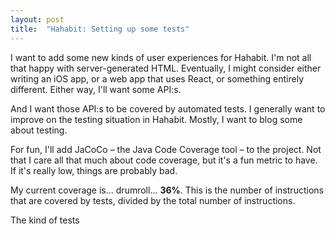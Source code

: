 ```yaml
---
layout: post
title:  "Hahabit: Setting up some tests"
---
```

I want to add some new kinds of user experiences for Hahabit. I'm not all that happy with server-generated HTML. Eventually, I might consider either writing an iOS app, or a web app that uses React, or something entirely different. Either way, I'll want some API:s.

And I want those API:s to be covered by automated tests. I generally want to improve on the testing situation in Hahabit. Mostly, I want to blog some about testing. 

For fun, I'll add JaCoCo – the Java Code Coverage tool – to the project. Not that I care all that much about code coverage, but it's a fun metric to have. If it's really low, things are probably bad. 

My current coverage is... drumroll... **36%**. This is the number of instructions that are covered by tests, divided by the total number of instructions. 

The kind of tests 